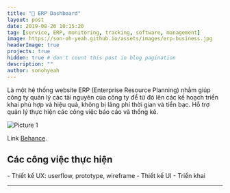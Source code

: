 ```yaml
---
title: "📑 ERP Dashboard"
layout: post
date: 2019-08-26 10:15:20
tag: [service, ERP, monitoring, tracking, software, management]
image: https://son-oh-yeah.github.io/assets/images/erp-business.jpg
headerImage: true
projects: true
hidden: true # don't count this post in blog pagination
description: ""
author: sonohyeah
---
```


<p>Là một hệ thống website ERP (Enterprise Resource Planning) nhằm giúp công ty quản lý các tài nguyên của công ty để từ đó lên các kế hoạch triển khai phù hợp và hiệu quả, không bị lãng phí thời gian và tiền bạc. Hỗ trợ quản lý thực hiện các công việc báo cáo và thống kê.</p> 

![Picture 1](https://son-oh-yeah.github.io/assets/images/erp-prototype-image.png)

Link <a href="https://www.behance.net/gallery/84826385/Workplace-ERP-Dashboard">Behance</a>.

<h2> Các công việc thực hiện</h2>
- Thiết kế UX: userflow, prototype, wireframe
- Thiết kế UI
- Triển khai

---